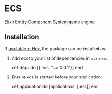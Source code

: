 # ECS

Elixir Entity-Component System game engine

## Installation

If [available in Hex](https://hex.pm/docs/publish), the package can be installed as:

  1. Add ecs to your list of dependencies in `mix.exs`:

        def deps do
          [{:ecs, "~> 0.0.1"}]
        end

  2. Ensure ecs is started before your application:

        def application do
          [applications: [:ecs]]
        end

